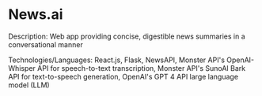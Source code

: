 # News.ai

Description: Web app providing concise, digestible news summaries in a conversational manner <br />

Technologies/Languages: React.js, Flask, NewsAPI, Monster API's OpenAI-Whisper API for speech-to-text transcription, Monster API's SunoAI Bark API for text-to-speech generation, OpenAI's GPT 4 API large language model (LLM) <br />
